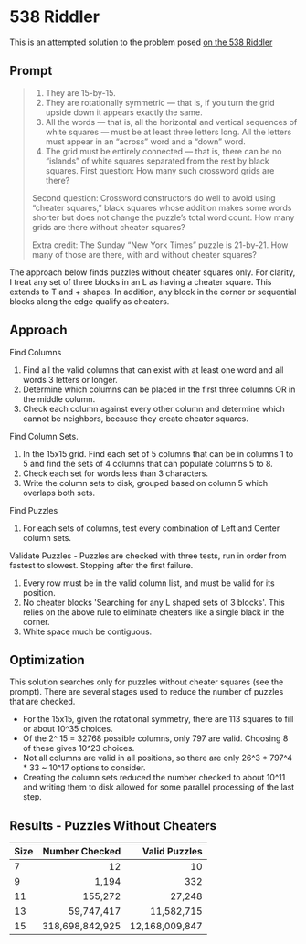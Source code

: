 # 538 Riddler 

This is an attempted solution to the problem posed [on the 538 Riddler](https://fivethirtyeight.com/features/how-many-crossword-puzzles-can-you-make/)

## Prompt

> 1. They are 15-by-15.
> 2. They are rotationally symmetric — that is, if you turn the grid upside down it appears exactly the same.
> 3. All the words — that is, all the horizontal and vertical sequences of white squares — must be at least three letters long. All the letters must appear in an “across” word and a “down” word.
> 4. The grid must be entirely connected — that is, there can be no “islands” of white squares separated from the rest by black squares.
> First question: How many such crossword grids are there?
>
> Second question: Crossword constructors do well to avoid using “cheater squares,” black squares whose addition makes some words shorter but does not change the puzzle’s total word count. How many grids are there without cheater squares?
>
> Extra credit: The Sunday “New York Times” puzzle is 21-by-21. How many of those are there, with and without cheater squares?

The approach below finds puzzles without cheater squares only. For clarity, I treat any set of three blocks in an L as having a cheater square. This extends to T and + shapes. In addition, any block in the corner or sequential blocks along the edge qualify as cheaters.

## Approach

Find Columns
1. Find all the valid columns that can exist with at least one word and all words 3 letters or longer. 
2. Determine which columns can be placed in the first three columns OR in the middle column. 
3. Check each column against every other column and determine which cannot be neighbors, because they create cheater squares. 

Find Column Sets. 
1. In the 15x15 grid. Find each set of 5 columns that can be in columns 1 to 5 and find the sets of 4 columns that can populate columns 5 to 8. 
2. Check each set for words less than 3 characters. 
3. Write the column sets to disk, grouped based on column 5 which overlaps both sets.

Find Puzzles
1. For each sets of columns, test every combination of Left and Center column sets. 

Validate Puzzles - Puzzles are checked with three tests, run in order from fastest to slowest. Stopping after the first failure. 
1. Every row must be in the valid column list, and must be valid for its position. 
2. No cheater blocks 'Searching for any L shaped sets of 3 blocks'. This relies on the above rule to eliminate cheaters like a single black in the corner. 
3. White space much be contiguous. 

## Optimization

This solution searches only for puzzles without cheater squares (see the prompt). There are several stages used to reduce the number of puzzles that are checked. 
* For the 15x15, given the rotational symmetry, there are 113 squares to fill or about 10^35 choices. 
* Of the 2^ 15 = 32768 possible columns, only 797 are valid. Choosing 8 of these gives 10^23 choices.
* Not all columns are valid in all positions, so there are only 26^3 * 797^4 * 33 ~ 10^17 options to consider. 
* Creating the column sets reduced the number checked to about 10^11 and writing them to disk allowed for some parallel processing of the last step.

## Results - Puzzles Without Cheaters

| Size      | Number Checked    |Valid Puzzles    |
| :---           |          ---: |---: |
| 7       |  12   | 10 |
| 9        | 1,194    | 332 |
| 11         |  155,272   | 27,248|
| 13      |     59,747,417  | 11,582,715|
| 15      |    318,698,842,925    |   12,168,009,847  |
